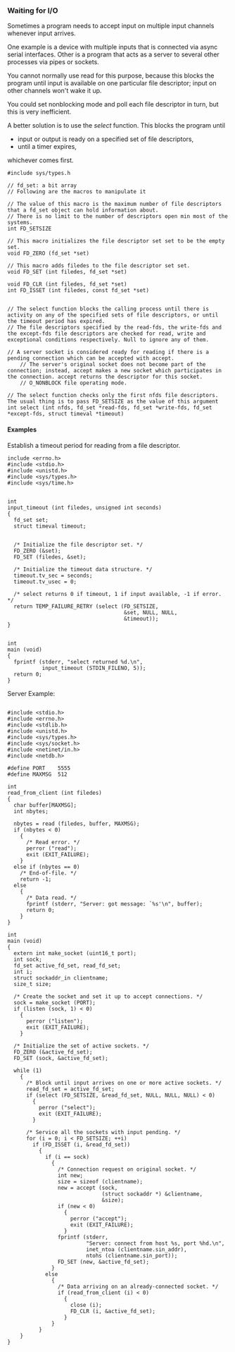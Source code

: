 ### Waiting for I/O

Sometimes a program needs to accept input on multiple input channels whenever input arrives.

One example is a device with multiple inputs that is connected via async serial interfaces.
Other is a program that acts as a server to several other processes via pipes or sockets. 

You cannot normally use read for this purpose, because this blocks the program until input is available on one particular file descriptor; input on other channels won't wake it up.

You could set nonblocking mode and poll each file descriptor in turn, but this is very inefficient. 

A better solution is to use the *select* function. This blocks the program until

- input or output is ready on a specified set of file descriptors, 
- until a timer expires, 

whichever comes first.

```
#include sys/types.h

// fd_set: a bit array
// Following are the macros to manipulate it

// The value of this macro is the maximum number of file descriptors that a fd_set object can hold information about.
// There is no limit to the number of descriptors open min most of the systems.
int FD_SETSIZE

// This macro initializes the file descriptor set set to be the empty set.
void FD_ZERO (fd_set *set)

// This macro adds filedes to the file descriptor set set. 
void FD_SET (int filedes, fd_set *set)

void FD_CLR (int filedes, fd_set *set)
int FD_ISSET (int filedes, const fd_set *set)


// The select function blocks the calling process until there is activity on any of the specified sets of file descriptors, or until the timeout period has expired.
// The file descriptors specified by the read-fds, the write-fds and the except-fds file descriptors are checked for read, write and exceptional conditions respectively. Null to ignore any of them. 

// A server socket is considered ready for reading if there is a pending connection which can be accepted with accept.
    // The server's original socket does not become part of the connection; instead, accept makes a new socket which participates in the connection. accept returns the descriptor for this socket.
    // O_NONBLOCK file operating mode.

// The select function checks only the first nfds file descriptors. The usual thing is to pass FD_SETSIZE as the value of this argument
int select (int nfds, fd_set *read-fds, fd_set *write-fds, fd_set *except-fds, struct timeval *timeout)

```

#### Examples

Establish a timeout period for reading from a file descriptor.

```
include <errno.h>
#include <stdio.h>
#include <unistd.h>
#include <sys/types.h>
#include <sys/time.h>


int
input_timeout (int filedes, unsigned int seconds)
{
  fd_set set;
  struct timeval timeout;


  /* Initialize the file descriptor set. */
  FD_ZERO (&set);
  FD_SET (filedes, &set);

  /* Initialize the timeout data structure. */
  timeout.tv_sec = seconds;
  timeout.tv_usec = 0;

  /* select returns 0 if timeout, 1 if input available, -1 if error. */
  return TEMP_FAILURE_RETRY (select (FD_SETSIZE,
                                     &set, NULL, NULL,
                                     &timeout));
}


int
main (void)
{
  fprintf (stderr, "select returned %d.\n",
           input_timeout (STDIN_FILENO, 5));
  return 0;
}

```

Server Example:

```

#include <stdio.h>
#include <errno.h>
#include <stdlib.h>
#include <unistd.h>
#include <sys/types.h>
#include <sys/socket.h>
#include <netinet/in.h>
#include <netdb.h>

#define PORT    5555
#define MAXMSG  512

int
read_from_client (int filedes)
{
  char buffer[MAXMSG];
  int nbytes;

  nbytes = read (filedes, buffer, MAXMSG);
  if (nbytes < 0)
    {
      /* Read error. */
      perror ("read");
      exit (EXIT_FAILURE);
    }
  else if (nbytes == 0)
    /* End-of-file. */
    return -1;
  else
    {
      /* Data read. */
      fprintf (stderr, "Server: got message: `%s'\n", buffer);
      return 0;
    }
}

int
main (void)
{
  extern int make_socket (uint16_t port);
  int sock;
  fd_set active_fd_set, read_fd_set;
  int i;
  struct sockaddr_in clientname;
  size_t size;

  /* Create the socket and set it up to accept connections. */
  sock = make_socket (PORT);
  if (listen (sock, 1) < 0)
    {
      perror ("listen");
      exit (EXIT_FAILURE);
    }

  /* Initialize the set of active sockets. */
  FD_ZERO (&active_fd_set);
  FD_SET (sock, &active_fd_set);

  while (1)
    {
      /* Block until input arrives on one or more active sockets. */
      read_fd_set = active_fd_set;
      if (select (FD_SETSIZE, &read_fd_set, NULL, NULL, NULL) < 0)
        {
          perror ("select");
          exit (EXIT_FAILURE);
        }

      /* Service all the sockets with input pending. */
      for (i = 0; i < FD_SETSIZE; ++i)
        if (FD_ISSET (i, &read_fd_set))
          {
            if (i == sock)
              {
                /* Connection request on original socket. */
                int new;
                size = sizeof (clientname);
                new = accept (sock,
                              (struct sockaddr *) &clientname,
                              &size);
                if (new < 0)
                  {
                    perror ("accept");
                    exit (EXIT_FAILURE);
                  }
                fprintf (stderr,
                         "Server: connect from host %s, port %hd.\n",
                         inet_ntoa (clientname.sin_addr),
                         ntohs (clientname.sin_port));
                FD_SET (new, &active_fd_set);
              }
            else
              {
                /* Data arriving on an already-connected socket. */
                if (read_from_client (i) < 0)
                  {
                    close (i);
                    FD_CLR (i, &active_fd_set);
                  }
              }
          }
    }
}
```

